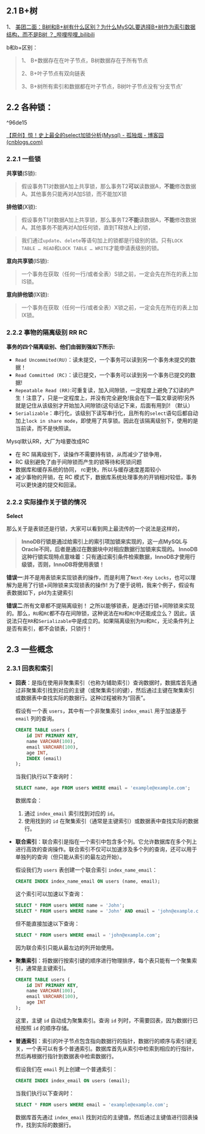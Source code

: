 ## 2.1 B+树

1、 [美团二面：B树和B+树有什么区别？为什么MySQL要选择B+树作为索引数据结构，而不是B树 ？_哔哩哔哩_bilibili](https://www.bilibili.com/video/BV19K421b7PX/)

b和b+区别：

> 1、 B+数据存在在叶子节点，B树数据存在于所有节点
>
> 2、B+叶子节点有双向链表
>
> 3、B+树所有索引和数据都在叶子节点，B树叶子节点没有‘分支节点’





## 2.2 各种锁：

^96de15

[【原创】惊！史上最全的select加锁分析(Mysql) - 孤独烟 - 博客园 (cnblogs.com)](https://www.cnblogs.com/rjzheng/p/9950951.html)

### 2.2.1  一些锁

**共享锁**(S锁):

> 假设事务T1对数据A加上共享锁，那么事务T2**可以**读数据A，**不能**修改数据A。其他事务只能再对A加S锁，而不能加X锁

**排他锁**(X锁):

> 假设事务T1对数据A加上共享锁，那么事务T2**不能**读数据A，**不能**修改数据A。其他事务不能再对A加任何锁，直到T释放A上的锁，

> 我们通过`update`、`delete`等语句加上的锁都是行级别的锁。只有`LOCK TABLE … READ`和`LOCK TABLE … WRITE`才能申请表级别的锁。

**意向共享锁**(IS锁):

> 一个事务在获取（任何一行/或者全表）S锁之前，一定会先在所在的表上加IS锁。

**意向排他锁**(IX锁):

> 一个事务在获取（任何一行/或者全表）X锁之前，一定会先在所在的表上加IX锁。



### 2.2.2 事物的隔离级别 RR RC

**事务的四个隔离级别、他们由弱到强如下所示:**

- `Read Uncommited(RU)`：读未提交，一个事务可以读到另一个事务未提交的数据！
- `Read Committed (RC)`：读已提交，一个事务可以读到另一个事务已提交的数据!
- `Repeatable Read (RR)`:可重复读，加入间隙锁，一定程度上避免了幻读的产生！注意了，只是一定程度上，并没有完全避免!我会在下一篇文章说明!另外就是记住从该级别才开始加入间隙锁(这句话记下来，后面有用到)! （默认）
- `Serializable`：串行化，该级别下读写串行化，且所有的`select`语句后都自动加上`lock in share mode`，即使用了共享锁。因此在该隔离级别下，使用的是当前读，而不是快照读。

Mysql默认RR，大厂为啥要改成RC
  
- 在 RC 隔离级别下，读操作不需要持有锁，从而减少了锁争用，
-  RC 级别避免了由于间隙锁而产生的锁等待和死锁问题
-  数据库和缓存系统的协同， rc更快，所以与缓存速度差距较小
- 减少事物的开销，在 RC 模式下，数据库系统处理事务的开销相对较低，事务可以更快速的提交和回滚。


### 2.2.2 实际操作关于锁的情况

**Select**

那么关于是表锁还是行锁，大家可以看到网上最流传的一个说法是这样的，

> **InnoDB行锁是通过给索引上的索引项加锁来实现的，这一点MySQL与Oracle不同，后者是通过在数据块中对相应数据行加锁来实现的。 InnoDB这种行锁实现特点意味着：只有通过索引条件检索数据，InnoDB才使用行级锁，否则，InnoDB将使用表锁！**

**错误一**:并不是用表锁来实现锁表的操作，而是利用了`Next-Key Locks`，也可以理解为是用了行锁+间隙锁来实现锁表的操作!
为了便于说明，我来个例子，假设有表数据如下，pId为主键索引

**错误二**:所有文章都不提隔离级别！
之所以能够锁表，是通过行锁+间隙锁来实现的。那么，`RU`和`RC`都不存在间隙锁，这种说法在`RU`和`RC`中还能成立么？
因此，该说法只在`RR`和`Serializable`中是成立的。如果隔离级别为`RU`和`RC`，无论条件列上是否有索引，都不会锁表，只锁行！











## 2.3 一些概念

### 2.3.1 回表和索引

- **回表**：是指在使用非聚集索引（也称为辅助索引）查询数据时，数据库首先通过非聚集索引找到对应的主键（或聚集索引的键），然后通过主键在聚集索引或数据表中查找实际的数据行。这种过程被称为“回表”。

  假设有一个表 `users`，其中有一个非聚集索引 `index_email` 用于加速基于 `email` 列的查询。

  ```sql
  CREATE TABLE users (
      id INT PRIMARY KEY,
      name VARCHAR(100),
      email VARCHAR(100),
      age INT,
      INDEX (email)
  );
  ```

  当我们执行以下查询时：

  ```sql
  SELECT name, age FROM users WHERE email = 'example@example.com';
  ```

  数据库会：

  1. 通过 `index_email` 索引找到对应的 `id`。
  2. 使用找到的 `id` 在聚集索引（通常是主键索引）或数据表中查找实际的数据行。

- **联合索引**：联合索引是指在一个索引中包含多个列。它允许数据库在多个列上进行高效的查询操作。联合索引不仅可以加速涉及多个列的查询，还可以用于单独列的查询（但只能从索引的最左边开始）。

  假设我们为 `users` 表创建一个联合索引 `index_name_email`：

  ```sql
  CREATE INDEX index_name_email ON users (name, email);
  ```

  这个索引可以加速以下查询：

  ```sql
  SELECT * FROM users WHERE name = 'John';
  SELECT * FROM users WHERE name = 'John' AND email = 'john@example.com';
  ```

  但不能直接加速以下查询：

  ```sql
  SELECT * FROM users WHERE email = 'john@example.com';
  ```

  因为联合索引只能从最左边的列开始使用。

- **聚集索引**：将数据行按索引键的顺序进行物理排序，每个表只能有一个聚集索引，通常是主键索引。

  ```sql
  CREATE TABLE users (
      id INT PRIMARY KEY,
      name VARCHAR(100),
      email VARCHAR(100),
      age INT
  );
  
  ```

  这里，主键 `id` 自动成为聚集索引。查询 `id` 列时，不需要回表，因为数据行已经按照 `id` 的顺序存储。

- **普通索引**：索引的叶子节点包含指向数据行的指针，数据行的顺序与索引键无关，一个表可以有多个普通索引。数据库首先从索引中检索到相应的行指针，然后再根据行指针到数据表中检索数据行。

  假设我们在 `email` 列上创建一个普通索引：

  ```sql
  CREATE INDEX index_email ON users (email);
  ```

  当我们执行以下查询时：

  ```sql
  SELECT * FROM users WHERE email = 'example@example.com';
  ```

  数据库首先通过 `index_email` 找到对应的主键值，然后通过主键值进行回表操作，找到实际的数据行。



